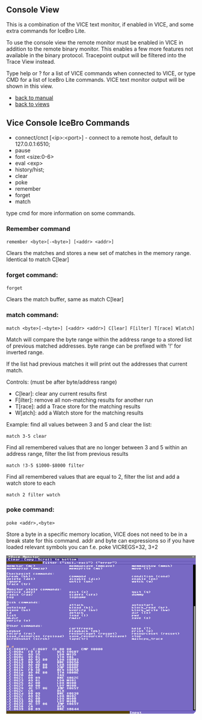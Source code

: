 ## Console View

This is a combination of the VICE text monitor, if enabled in VICE, and some extra commands for IceBro Lite.

To use the console view the remote monitor must be enabled in VICE in addition to the remote binary monitor. This enables a few more features not available in the binary protocol. Tracepoint output will be filtered into the Trace View instead.

Type help or ? for a list of VICE commands when connected to VICE, or type CMD for a list of IceBro Lite commands. VICE text monitor output will be shown in this view.

* [back to manual](index.md)
* [back to views](views.md)

## Vice Console IceBro Commands
 * connect/cnct [\<ip\>:\<port\>] - connect to a remote host, default to 127.0.0.1:6510;
 * pause
 * font \<size:0-6\>
 * eval \<exp\>
 * history/hist;
 * clear
 * poke
 * remember
 * forget
 * match

type cmd <command> for more information on some commands.


### Remember command

	remember <byte>[-<byte>] [<addr> <addr>]
 
Clears the matches and stores a new set
of matches in the memory range.
Identical to match <byte> <addr> C[lear]

### forget command:

	forget
Clears the match buffer, same as match C[lear]

### match command:
	match <byte>[-<byte>] [<addr> <addr>] C[lear] F[ilter] T[race] W[atch]
Match will compare the byte range within
the address range to a stored list of
previous matched addresses.
byte range can be prefixed with '!' for inverted range.

If the list had previous matches it will print out the addresses that current match.

Controls: (must be after byte/address range)
  * C[lear]: clear any current results first
  * F[ilter]: remove all non-matching results for another run
  * T[race]: add a Trace store for the matching results
  * W[atch]: add a Watch store for the matching results

Example: find all values between 3 and 5 and clear the list:

	match 3-5 clear

Find all remembered values that are no longer between 3 and 5 within an address range, filter the list from previous results

	match !3-5 $1000-$8000 filter

Find all remembered values that are equal to 2, filter the list and add a watch store to each

	match 2 filter watch

### poke command:
	poke <addr>,<byte>
 Store a byte in a specific memory location, VICE
 does not need to be in a break state for this command.
 addr and byte can expressions so if you have loaded
 relevant symbols you can f.e. poke VICREGS+32, 3+2

![VICE text monitor](img/ViceMonitor.png)
